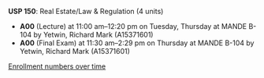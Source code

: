 **USP 150**: Real Estate/Law & Regulation (4 units)

- **A00** (Lecture) at 11:00 am–12:20 pm on Tuesday, Thursday at MANDE B-104 by Yetwin, Richard Mark (A15371601)
- **A00** (Final Exam) at 11:30 am–2:29 pm on Thursday at MANDE B-104 by Yetwin, Richard Mark (A15371601)

[Enrollment numbers over time](./USP150.tsv)
